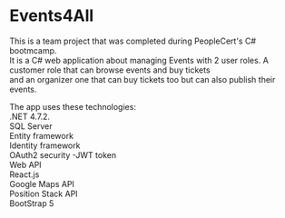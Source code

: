 # Events4All

This is a team project that was completed during PeopleCert's C# bootmcamp.  
It is a C# web application about managing Events with 2 user roles. A customer role that can browse events and buy tickets  
and an organizer one that can buy tickets too but can also publish their events.  
  
The app uses these technologies:  
.NET 4.7.2.  
SQL Server  
Entity framework  
Identity framework  
OAuth2 security -JWT token  
Web API  
React.js  
Google Maps API  
Position Stack API  
BootStrap 5  

